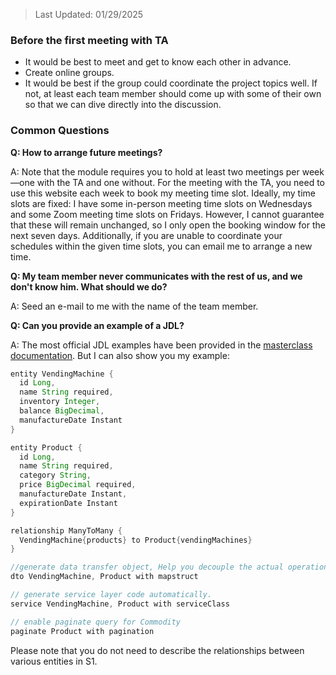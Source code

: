 > Last Updated: 01/29/2025

### Before the first meeting with TA
- It would be best to meet and get to know each other in advance.
- Create online groups.
- It would be best if the group could coordinate the project topics well. If not, at least each team member should come up with some of their own so that we can dive directly into the discussion.

### Common Questions

**Q: How to arrange future meetings?**

A: Note that the module requires you to hold at least two meetings per week—one with the TA and one without. 
For the meeting with the TA, you need to use this website each week to book my meeting time slot. Ideally, my time slots are fixed: I have some in-person meeting time slots on Wednesdays and some Zoom meeting time slots on Fridays. However, I cannot guarantee that these will remain unchanged, so I only open the booking window for the next seven days. 
Additionally, if you are unable to coordinate your schedules within the given time slots, you can email me to arrange a new time.

**Q: My team member never communicates with the rest of us, and we don't know him. What should we do?**

A: Seed an e-mail to me with the name of the team member.

**Q: Can you provide an example of a JDL?**

A: The most official JDL examples have been provided in the [masterclass documentation](https://canvas.bham.ac.uk/courses/78925/files/18281380?module_item_id=4126397). But I can also show you my example:

```java
entity VendingMachine {
  id Long,
  name String required,            
  inventory Integer,             
  balance BigDecimal,              
  manufactureDate Instant        
}

entity Product {
  id Long,
  name String required,           
  category String,                
  price BigDecimal required,        
  manufactureDate Instant,          
  expirationDate Instant            
}

relationship ManyToMany {
  VendingMachine{products} to Product{vendingMachines}
}

//generate data transfer object, Help you decouple the actual operational objects of Spring Boot from the database objects.
dto VendingMachine, Product with mapstruct 

// generate service layer code automatically.
service VendingMachine, Product with serviceClass

// enable paginate query for Commodity
paginate Product with pagination
```

Please note that you do not need to describe the relationships between various entities in S1. 


